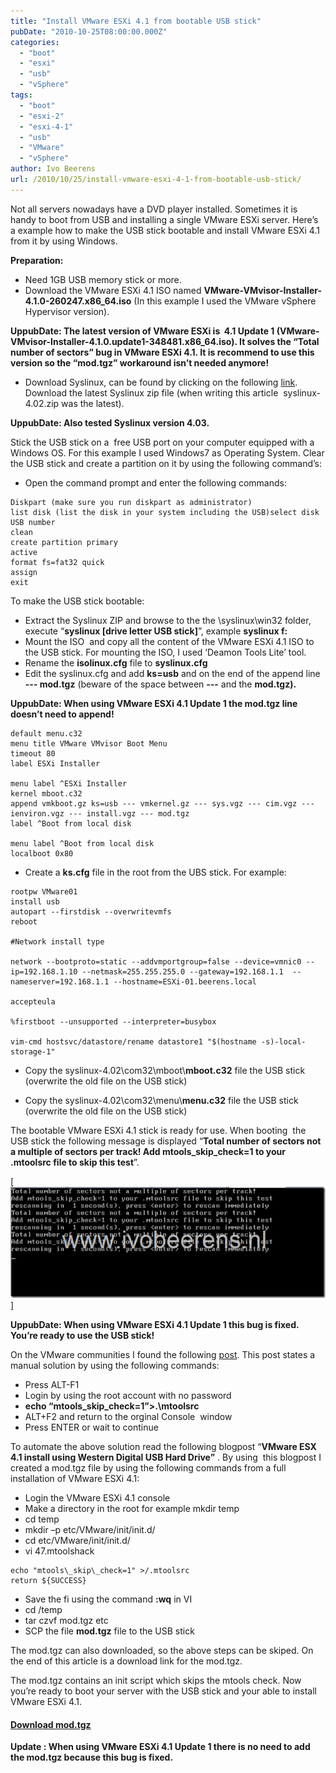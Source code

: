 ```yaml
---
title: "Install VMware ESXi 4.1 from bootable USB stick"
pubDate: "2010-10-25T08:00:00.000Z"
categories: 
  - "boot"
  - "esxi"
  - "usb"
  - "vSphere"
tags: 
  - "boot"
  - "esxi-2"
  - "esxi-4-1"
  - "usb"
  - "VMware"
  - "vSphere"
author: Ivo Beerens
url: /2010/10/25/install-vmware-esxi-4-1-from-bootable-usb-stick/
---
```


Not all servers nowadays have a DVD player installed. Sometimes it is handy to boot from USB and installing a single VMware ESXi server. Here’s a example how to make the USB stick bootable and install VMware ESXi 4.1 from it by using Windows.

**Preparation:**
- Need 1GB USB memory stick or more.
- Download the VMware ESXi 4.1 ISO named **VMware-VMvisor-Installer-4.1.0-260247.x86\_64.iso** (In this example I used the VMware vSphere Hypervisor version).

**UppubDate: The latest version of VMware ESXi is  4.1 Update 1 (VMware-VMvisor-Installer-4.1.0.update1-348481.x86\_64.iso). It solves the “Total number of sectors” bug in VMware ESXi 4.1. It is recommend to use this version so the “mod.tgz” workaround isn’t needed anymore!**

- Download Syslinux, can be found by clicking on the following [link](http://www.kernel.org/pub/linux/utils/boot/syslinux/). Download the latest Syslinux zip file (when writing this article  syslinux-4.02.zip was the latest).

**UppubDate: Also tested Syslinux version 4.03.**

Stick the USB stick on a  free USB port on your computer equipped with a Windows OS. For this example I used Windows7 as Operating System. Clear the USB stick and create a partition on it by using the following command’s:

- Open the command prompt and enter the following commands:
```
Diskpart (make sure you run diskpart as administrator)
list disk (list the disk in your system including the USB)select disk USB number
clean
create partition primary
active
format fs=fat32 quick
assign
exit
```

To make the USB stick bootable:
- Extract the Syslinux ZIP and browse to the the \\syslinux\\win32 folder,  execute “**syslinux \[drive letter USB stick\]**”, example **syslinux f:**
- Mount the ISO  and copy all the content of the VMware ESXi 4.1 ISO to the USB stick. For mounting the ISO, I used ‘Deamon Tools Lite’ tool.
- Rename the **isolinux.cfg** file to **syslinux.cfg**
- Edit the syslinux.cfg and add **ks=usb** and on the end of the append line **--- mod.tgz** (beware of the space between **---** and the **mod.tgz).**

**UppubDate: When using VMware ESXi 4.1 Update 1 the mod.tgz line doesn’t need to append!**

```
default menu.c32
menu title VMware VMvisor Boot Menu
timeout 80
label ESXi Installer

menu label ^ESXi Installer
kernel mboot.c32
append vmkboot.gz ks=usb --- vmkernel.gz --- sys.vgz --- cim.vgz --- ienviron.vgz --- install.vgz --- mod.tgz
label ^Boot from local disk

menu label ^Boot from local disk
localboot 0x80
```

- Create a **ks.cfg** file in the root from the UBS stick. For example:
```
rootpw VMware01
install usb
autopart --firstdisk --overwritevmfs
reboot

#Network install type

network --bootproto=static --addvmportgroup=false --device=vmnic0 --ip=192.168.1.10 --netmask=255.255.255.0 --gateway=192.168.1.1  --nameserver=192.168.1.1 --hostname=ESXi-01.beerens.local

accepteula

%firstboot --unsupported --interpreter=busybox

vim-cmd hostsvc/datastore/rename datastore1 "$(hostname -s)-local-storage-1"
```

- Copy the syslinux-4.02\\com32\\mboot\\**mboot.c32** file the USB stick (overwrite the old file on the USB stick) 

- Copy the syslinux-4.02\\com32\\menu\\**menu.c32** file the USB stick (overwrite the old file on the USB stick)

The bootable VMware ESXi 4.1 stick is ready for use. When booting  the USB stick the following message is displayed “**Total number of sectors not a multiple of sectors per track! Add mtools\_skip\_check=1 to your .mtoolsrc file to skip this test**”.

[![image](images/image_thumb1.png)]

**UppubDate: When using VMware ESXi 4.1 Update 1 this bug is fixed. You’re ready to use the USB stick!**

On the VMware communities I found the following [post](http://communities.VMware.com/message/1621352). This post states a manual solution by using the following commands:
- Press ALT-F1
- Login by using the root account with no password
- **echo “mtools\_skip\_check=1”>.\\mtoolsrc**
- ALT+F2 and return to the orginal Console  window
- Press ENTER or wait to continue

To automate the above solution read the following blogpost “**VMware ESX 4.1 install using Western Digital USB Hard Drive”** . By using  this blogpost I created a mod.tgz file by using the following commands from a full installation of VMware ESXi 4.1:
- Login the VMware ESXi 4.1 console
- Make a directory in the root for example mkdir temp
- cd temp
- mkdir –p etc/VMware/init/init.d/
- cd etc/VMware/init/init.d/
- vi 47.mtoolshack
```
echo "mtools\_skip\_check=1" >/.mtoolsrc
return ${SUCCESS}
```

- Save the fi using the command **:wq** in VI
- cd /temp
- tar czvf mod.tgz etc
- SCP the file **mod.tgz** file to the USB stick

The mod.tgz can also downloaded, so the above steps can be skiped. On the end of this article is a download link for the mod.tgz.

The mod.tgz contains an init script which skips the mtools check. Now you’re ready to boot your server with the USB stick and your able to install  VMware ESXi 4.1. 

#### [Download mod.tgz](https://www.ivobeerens.nl/wp-content/uploads/mod.tgz)

**Update : When using VMware ESXi 4.1 Update 1 there is no need to add the mod.tgz because this bug is fixed.**